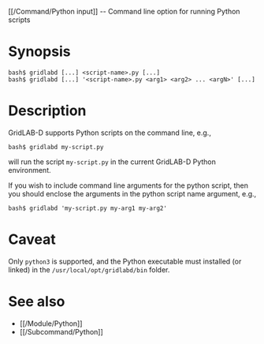[[/Command/Python input]] -- Command line option for running Python scripts

# Synopsis

~~~
bash$ gridlabd [...] <script-name>.py [...]
bash$ gridlabd [...] '<script-name>.py <arg1> <arg2> ... <argN>' [...]
~~~

# Description

GridLAB-D supports Python scripts on the command line, e.g.,

~~~
bash$ gridlabd my-script.py
~~~

will run the script `my-script.py` in the current GridLAB-D Python environment.

If you wish to include command line arguments for the python script, then you should enclose the arguments in the python script name argument, e.g.,

~~~
bash$ gridlabd 'my-script.py my-arg1 my-arg2'
~~~

# Caveat

Only `python3` is supported, and the Python executable must installed (or linked) in the `/usr/local/opt/gridlabd/bin` folder.

# See also

* [[/Module/Python]]
* [[/Subcommand/Python]]
